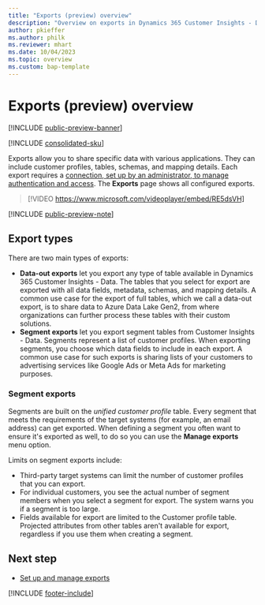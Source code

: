 ```yaml
---
title: "Exports (preview) overview"
description: "Overview on exports in Dynamics 365 Customer Insights - Data."
author: pkieffer
ms.author: philk
ms.reviewer: mhart
ms.date: 10/04/2023
ms.topic: overview
ms.custom: bap-template
---
```


# Exports (preview) overview

[!INCLUDE [public-preview-banner](includes/public-preview-banner.md)]

[!INCLUDE [consolidated-sku](./includes/consolidated-sku.md)]

Exports allow you to share specific data with various applications. They can include customer profiles, tables, schemas, and mapping details. Each export requires a [connection, set up by an administrator, to manage authentication and access](connections.md). The **Exports** page shows all configured exports.

> [!VIDEO https://www.microsoft.com/videoplayer/embed/RE5dsVH]

[!INCLUDE [public-preview-note](includes/public-preview-note.md)]

## Export types

There are two main types of exports:  

- **Data-out exports** let you export any type of table available in Dynamics 365 Customer Insights - Data. The tables that you select for export are exported with all data fields, metadata, schemas, and mapping details. A common use case for the export of full tables, which we call a data-out export, is to share data to Azure Data Lake Gen2, from where organizations can further process these tables with their custom solutions.
- **Segment exports** let you export segment tables from Customer Insights - Data. Segments represent a list of customer profiles. When exporting segments, you choose which data fields to include in each export. A common use case for such exports is sharing lists of your customers to advertising services like Google Ads or Meta Ads for marketing purposes.

### Segment exports

Segments are built on the *unified customer profile* table. Every segment that meets the requirements of the target systems (for example, an email address) can get exported. When defining a segment you often want to ensure it's exported as well, to do so you can use the **Manage exports** menu option.

Limits on segment exports include:

- Third-party target systems can limit the number of customer profiles that you can export.
- For individual customers, you see the actual number of segment members when you select a segment for export. The system warns you if a segment is too large.
- Fields available for export are limited to the Customer profile table. Projected attributes from other tables aren't available for export, regardless if you use them when creating a segment.

## Next step

- [Set up and manage exports](export-manage.md)

[!INCLUDE [footer-include](includes/footer-banner.md)]
